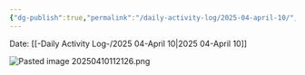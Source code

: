 ```yaml
---
{"dg-publish":true,"permalink":"/daily-activity-log/2025-04-april-10/","noteIcon":"","created":"2025-04-10T11:02:03.601-05:00"}
---
```


Date: [[-Daily Activity Log-/2025 04-April 10\|2025 04-April 10]]

![Pasted image 20250410112126.png](/img/user/Pasted%20image%2020250410112126.png)